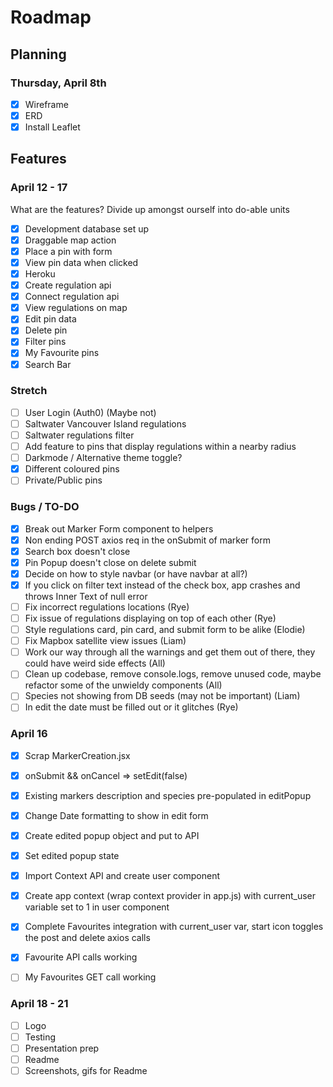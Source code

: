 # Roadmap

## Planning

### Thursday, April 8th

- [x] Wireframe
- [x] ERD
- [x] Install Leaflet

## Features

### April 12 - 17

What are the features? Divide up amongst ourself into do-able units

- [x] Development database set up
- [x] Draggable map action
- [x] Place a pin with form
- [x] View pin data when clicked
- [x] Heroku
- [x] Create regulation api
- [x] Connect regulation api
- [x] View regulations on map
- [x] Edit pin data
- [x] Delete pin
- [x] Filter pins
- [x] My Favourite pins
- [x] Search Bar

### Stretch

- [ ] User Login (Auth0) (Maybe not)
- [ ] Saltwater Vancouver Island regulations
- [ ] Saltwater regulations filter
- [ ] Add feature to pins that display regulations within a nearby radius
- [ ] Darkmode / Alternative theme toggle?
- [x] Different coloured pins
- [ ] Private/Public pins

### Bugs / TO-DO

- [x] Break out Marker Form component to helpers
- [x] Non ending POST axios req in the onSubmit of marker form
- [x] Search box doesn't close
- [x] Pin Popup doesn't close on delete submit
- [x] Decide on how to style navbar (or have navbar at all?)
- [x] If you click on filter text instead of the check box, app crashes and throws Inner Text of null error
- [ ] Fix incorrect regulations locations (Rye)
- [ ] Fix issue of regulations displaying on top of each other (Rye)
- [ ] Style regulations card, pin card, and submit form to be alike (Elodie)
- [ ] Fix Mapbox satellite view issues (Liam)
- [ ] Work our way through all the warnings and get them out of there, they could have weird side effects (All)
- [ ] Clean up codebase, remove console.logs, remove unused code, maybe refactor some of the unwieldy components (All)
- [ ] Species not showing from DB seeds (may not be important) (Liam)
- [ ] In edit the date must be filled out or it glitches (Rye)

### April 16
- [x] Scrap MarkerCreation.jsx
- [x] onSubmit &&  onCancel => setEdit(false)
- [x] Existing markers description and species pre-populated in editPopup
- [x] Change Date formatting to show in edit form
- [x] Create edited popup object and put to API
- [x] Set edited popup state

- [x] Import Context API and create user component
- [x] Create app context (wrap context provider in app.js) with current_user variable set to 1 in user component
- [x] Complete Favourites integration with current_user var, start icon toggles the post and delete axios calls
- [x] Favourite API calls working
- [ ] My Favourites GET call working


### April 18 - 21

- [ ] Logo
- [ ] Testing
- [ ] Presentation prep
- [ ] Readme
- [ ] Screenshots, gifs for Readme
